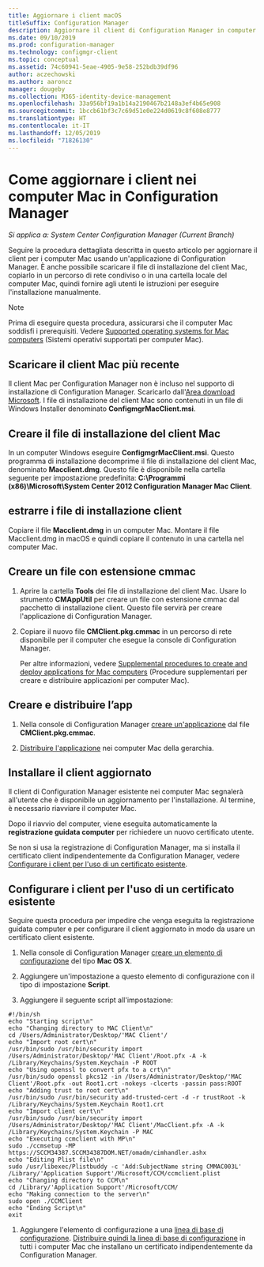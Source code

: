 ```yaml
---
title: Aggiornare i client macOS
titleSuffix: Configuration Manager
description: Aggiornare il client di Configuration Manager in computer Mac.
ms.date: 09/10/2019
ms.prod: configuration-manager
ms.technology: configmgr-client
ms.topic: conceptual
ms.assetid: 74c60941-5eae-4905-9e58-252bdb39df96
author: aczechowski
ms.author: aaroncz
manager: dougeby
ms.collection: M365-identity-device-management
ms.openlocfilehash: 33a956bf19a1b14a2190467b2148a3ef4b65e908
ms.sourcegitcommit: 1bccb61bf3c7c69d51e0e224d0619c8f608e8777
ms.translationtype: HT
ms.contentlocale: it-IT
ms.lasthandoff: 12/05/2019
ms.locfileid: "71826130"
---
```

# <a name="how-to-upgrade-clients-on-mac-computers-in-configuration-manager"></a>Come aggiornare i client nei computer Mac in Configuration Manager

*Si applica a: System Center Configuration Manager (Current Branch)*

Seguire la procedura dettagliata descritta in questo articolo per aggiornare il client per i computer Mac usando un'applicazione di Configuration Manager. È anche possibile scaricare il file di installazione del client Mac, copiarlo in un percorso di rete condiviso o in una cartella locale del computer Mac, quindi fornire agli utenti le istruzioni per eseguire l'installazione manualmente.  

> [!NOTE]  
> Prima di eseguire questa procedura, assicurarsi che il computer Mac soddisfi i prerequisiti. Vedere [Supported operating systems for Mac computers](/sccm/core/plan-design/configs/supported-operating-systems-for-clients-and-devices#mac-computers) (Sistemi operativi supportati per computer Mac).  

## <a name="download-the-latest-mac-client"></a>Scaricare il client Mac più recente

Il client Mac per Configuration Manager non è incluso nel supporto di installazione di Configuration Manager. Scaricarlo dall'[Area download Microsoft](https://www.microsoft.com/download/details.aspx?id=47719). I file di installazione del client Mac sono contenuti in un file di Windows Installer denominato **ConfigmgrMacClient.msi**.  

## <a name="create-the-mac-client-installation-file"></a>Creare il file di installazione del client Mac

In un computer Windows eseguire **ConfigmgrMacClient.msi**. Questo programma di installazione decomprime il file di installazione del client Mac, denominato **Macclient.dmg**. Questo file è disponibile nella cartella seguente per impostazione predefinita: **C:\Programmi (x86)\Microsoft\System Center 2012 Configuration Manager Mac Client**.  

## <a name="extract-the-client-installation-files"></a>estrarre i file di installazione client

Copiare il file **Macclient.dmg** in un computer Mac. Montare il file Macclient.dmg in macOS e quindi copiare il contenuto in una cartella nel computer Mac.  

## <a name="create-a-cmmac-file"></a>Creare un file con estensione cmmac

1. Aprire la cartella **Tools** dei file di installazione del client Mac. Usare lo strumento **CMAppUtil** per creare un file con estensione cmmac dal pacchetto di installazione client. Questo file servirà per creare l'applicazione di Configuration Manager.  

2. Copiare il nuovo file **CMClient.pkg.cmmac** in un percorso di rete disponibile per il computer che esegue la console di Configuration Manager.  

    Per altre informazioni, vedere [Supplemental procedures to create and deploy applications for Mac computers](/sccm/apps/get-started/creating-mac-computer-applications#supplemental-procedures-to-create-and-deploy-applications-for-mac-computers) (Procedure supplementari per creare e distribuire applicazioni per computer Mac).  

## <a name="create-and-deploy-the-app"></a>Creare e distribuire l’app

1. Nella console di Configuration Manager [creare un'applicazione](/sccm/apps/get-started/creating-mac-computer-applications) dal file **CMClient.pkg.cmmac**.  

2. [Distribuire l'applicazione](/sccm/apps/deploy-use/deploy-applications) nei computer Mac della gerarchia.  

## <a name="install-the-updated-client"></a>Installare il client aggiornato

Il client di Configuration Manager esistente nei computer Mac segnalerà all'utente che è disponibile un aggiornamento per l'installazione. Al termine, è necessario riavviare il computer Mac.  

Dopo il riavvio del computer, viene eseguita automaticamente la **registrazione guidata computer** per richiedere un nuovo certificato utente.

Se non si usa la registrazione di Configuration Manager, ma si installa il certificato client indipendentemente da Configuration Manager, vedere [Configurare i client per l'uso di un certificato esistente](#BKMK_UpgradingClient_MachineEnrollment).  

## <a name="BKMK_UpgradingClient_MachineEnrollment"></a> Configurare i client per l'uso di un certificato esistente

Seguire questa procedura per impedire che venga eseguita la registrazione guidata computer e per configurare il client aggiornato in modo da usare un certificato client esistente.  

1. Nella console di Configuration Manager [creare un elemento di configurazione](/sccm/compliance/deploy-use/create-configuration-items-for-mac-os-x-devices-managed-with-the-client) del tipo **Mac OS X**.  

1. Aggiungere un'impostazione a questo elemento di configurazione con il tipo di impostazione **Script**.  

1. Aggiungere il seguente script all'impostazione:  

  ``` Shell
  #!/bin/sh  
  echo "Starting script\n"  
  echo "Changing directory to MAC Client\n"  
  cd /Users/Administrator/Desktop/'MAC Client'/  
  echo "Import root cert\n"  
  /usr/bin/sudo /usr/bin/security import /Users/Administrator/Desktop/'MAC Client'/Root.pfx -A -k /Library/Keychains/System.Keychain -P ROOT  
  echo "Using openssl to convert pfx to a crt\n"  
  /usr/bin/sudo openssl pkcs12 -in /Users/Administrator/Desktop/'MAC Client'/Root.pfx -out Root1.crt -nokeys -clcerts -passin pass:ROOT  
  echo "Adding trust to root cert\n"  
  /usr/bin/sudo /usr/bin/security add-trusted-cert -d -r trustRoot -k /Library/Keychains/System.Keychain Root1.crt  
  echo "Import client cert\n"  
  /usr/bin/sudo /usr/bin/security import /Users/Administrator/Desktop/'MAC Client'/MacClient.pfx -A -k /Library/Keychains/System.Keychain -P MAC  
  echo "Executing ccmclient with MP\n"  
  sudo ./ccmsetup -MP https://SCCM34387.SCCM34387DOM.NET/omadm/cimhandler.ashx  
  echo "Editing Plist file\n"  
  sudo /usr/libexec/Plistbuddy -c 'Add:SubjectName string CMMAC003L' /Library/'Application Support'/Microsoft/CCM/ccmclient.plist  
  echo "Changing directory to CCM\n"  
  cd /Library/'Application Support'/Microsoft/CCM/  
  echo "Making connection to the server\n"  
  sudo open ./CCMClient  
  echo "Ending Script\n"  
  exit  
  ```  

1. Aggiungere l'elemento di configurazione a una [linea di base di configurazione](/sccm/compliance/deploy-use/create-configuration-baselines). [Distribuire quindi la linea di base di configurazione](/sccm/compliance/deploy-use/deploy-configuration-baselines) in tutti i computer Mac che installano un certificato indipendentemente da Configuration Manager.  
